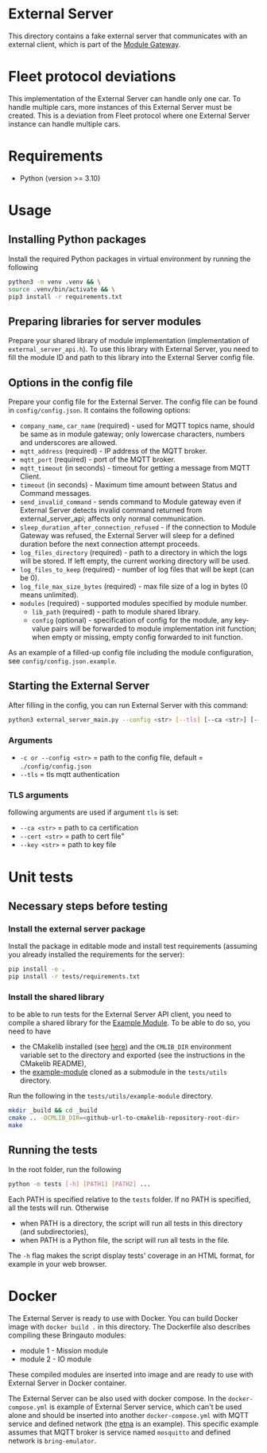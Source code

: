 # External Server

This directory contains a fake external server that communicates with an external client, which is part of the [Module Gateway](https://gitlab.bringauto.com/bring-auto/fleet-protocol-v2/module-gateway).

# Fleet protocol deviations

This implementation of the External Server can handle only one car. To handle multiple cars, more instances of this External Server must be created. This is a deviation from Fleet protocol where one External Server instance can handle multiple cars.

# Requirements

- Python (version >= 3.10)

# Usage

## Installing Python packages

Install the required Python packages in virtual environment by running the following

```bash
python3 -m venv .venv && \
source .venv/bin/activate && \
pip3 install -r requirements.txt
```

## Preparing libraries for server modules

Prepare your shared library of module implementation (implementation of `external_server_api.h`). To use this library with External Server, you need to fill the module ID and path to this library into the External Server config file.

## Options in the config file

Prepare your config file for the External Server. The config file can be found in `config/config.json`. It contains the following options:

- `company_name`, `car_name` (required) - used for MQTT topics name, should be same as in module gateway; only lowercase characters, numbers and underscores are allowed.
- `mqtt_address` (required) - IP address of the MQTT broker.
- `mqtt_port` (required) - port of the MQTT broker.
- `mqtt_timeout` (in seconds) - timeout for getting a message from MQTT Client.
- `timeout` (in seconds) - Maximum time amount between Status and Command messages.
- `send_invalid_command` - sends command to Module gateway even if External Server detects invalid command returned from external_server_api; affects only normal communication.
- `sleep_duration_after_connection_refused` - if the connection to Module Gateway was refused, the External Server will sleep for a defined duration before the next connection attempt proceeds.
- `log_files_directory` (required) - path to a directory in which the logs will be stored. If left empty, the current working directory will be used.
- `log_files_to_keep` (required) - number of log files that will be kept (can be 0).
- `log_file_max_size_bytes` (required) - max file size of a log in bytes (0 means unlimited).
- `modules` (required) - supported modules specified by module number.
  - `lib_path` (required) - path to module shared library.
  - `config` (optional) - specification of config for the module, any key-value pairs will be forwarded to module implementation init function; when empty or missing, empty config forwarded to init function.

As an example of a filled-up config file including the module configuration, see `config/config.json.example`.

## Starting the External Server

After filling in the config, you can run External Server with this command:

```bash
python3 external_server_main.py --config <str> [--tls] [--ca <str>] [--cert <str>] [--key <str>]
```

### Arguments

- `-c or --config <str>` = path to the config file, default = `./config/config.json`
- `--tls` = tls mqtt authentication

### TLS arguments

following arguments are used if argument `tls` is set:

- `--ca <str>` = path to ca certification
- `--cert <str>` = path to cert file"
- `--key <str>` = path to key file

# Unit tests

## Necessary steps before testing

### Install the external server package

Install the package in editable mode and install test requirements (assuming you already installed the requirements for the server):

```bash
pip install -e .
pip install -r tests/requirements.txt
```

### Install the shared library

to be able to run tests for the External Server API client, you need to compile a shared library for the [Example Module](https://github.com/bringauto/example-module/). To be able to do so, you need to have

- the CMakelib installed (see [here](https://github.com/cmakelib/cmakelib)) and the `CMLIB_DIR` environment variable set to the directory and exported (see the instructions in the CMakelib README),
- the [example-module](https://github.com/bringauto/example-module/) cloned as a submodule in the `tests/utils` directory.

Run the following in the `tests/utils/example-module` directory.

```bash
mkdir _build && cd _build
cmake .. -DCMLIB_DIR=<github-url-to-cmakelib-repository-root-dir>
make
```

## Running the tests

In the root folder, run the following

```bash
python -m tests [-h] [PATH1] [PATH2] ...
```

Each PATH is specified relative to the `tests` folder. If no PATH is specified, all the tests will run. Otherwise

- when PATH is a directory, the script will run all tests in this directory (and subdirectories),
- when PATH is a Python file, the script will run all tests in the file.

The `-h` flag makes the script display tests' coverage in an HTML format, for example in your web browser.

# Docker

The External Server is ready to use with Docker. You can build Docker image with `docker build .` in this directory. The Dockerfile also describes compiling these Bringauto modules:

- module 1 - Mission module
- module 2 - IO module

These compiled modules are inserted into image and are ready to use with External Server in Docker container.

The External Server can be also used with docker compose. In the `docker-compose.yml` is example of External Server service, which can't be used alone and should be inserted into another `docker-compose.yml` with MQTT service and defined network (the [etna](https://github.com/bringauto/etna) is an example). This specific example assumes that MQTT broker is service named `mosquitto` and defined network is `bring-emulator`.
